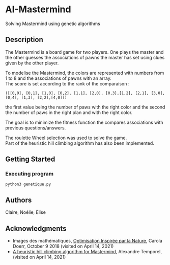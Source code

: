 # AI-Mastermind
Solving Mastermind using genetic algorithms

## Description

The Mastermind is a board game for two players. One plays the master and the other guesses the associations of pawns the master has set using clues given by the other player.   

To modelise the Mastermind, the colors are represented with numbers from 1 to 8 and the associations of pawns with an array.  
The score is set according to the rank of the comparaison :
```
([[0,0], [0,1], [1,0], [0,2], [1,1], [2,0], [0,3],[1,2], [2,1], [3,0], [0,4], [1,3], [2,2],[4,0]])
```
 the first value being the number of paws with the right color and the second the number of paws in the right plan and with the right color.
 
The goal is to minimize the fitness function the compares associations with previous questions/answers.   

The roulette Wheel selection was used to solve the game.  
Part of the heuristic hill climbing algorithm has also been implemented.

## Getting Started

### Executing program

```
python3 genetique.py
```

## Authors

Claire, Noélie, Elise

## Acknowledgments

* Images des mathématiques, [Optimisation Inspirée par la Nature](images.math.cnrs.fr/Optimisation-Inspiree-par-la-Nature.html), Carola Doerr, October 9 2018 (visited on April 14, 2021)
* [A heuristic hill climbing algorithm for Mastermind](https://citeseerx.ist.psu.edu/viewdoc/download?doi=10.1.1.1.2546&rep=rep1&type=pdf), Alexandre Temporel, (visited on April 14, 2021)
